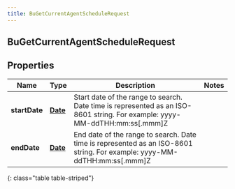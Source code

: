 ```yaml
---
title: BuGetCurrentAgentScheduleRequest
---
```


## BuGetCurrentAgentScheduleRequest

## Properties

| Name          | Type                                     | Description                                                                                                                | Notes |
| ------------- | ---------------------------------------- | -------------------------------------------------------------------------------------------------------------------------- | ----- |
| **startDate** | <!----><!---->[**Date**](Date.md)<!----> | Start date of the range to search. Date time is represented as an ISO-8601 string. For example: yyyy-MM-ddTHH:mm:ss[.mmm]Z |       |
| **endDate**   | <!----><!---->[**Date**](Date.md)<!----> | End date of the range to search. Date time is represented as an ISO-8601 string. For example: yyyy-MM-ddTHH:mm:ss[.mmm]Z   |       |

{: class="table table-striped"}
